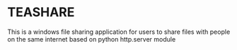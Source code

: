 # TEASHARE
This is a windows file sharing application for users to share files with people on the same internet based on python http.server module
